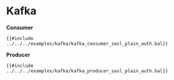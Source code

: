 # Kafka

**Consumer**

```ballerina
{{#include ../../../examples/kafka/kafka_consumer_sasl_plain_auth.bal}}
```

**Producer**

```ballerina
{{#include ../../../examples/kafka/kafka_producer_sasl_plain_auth.bal}}
```
